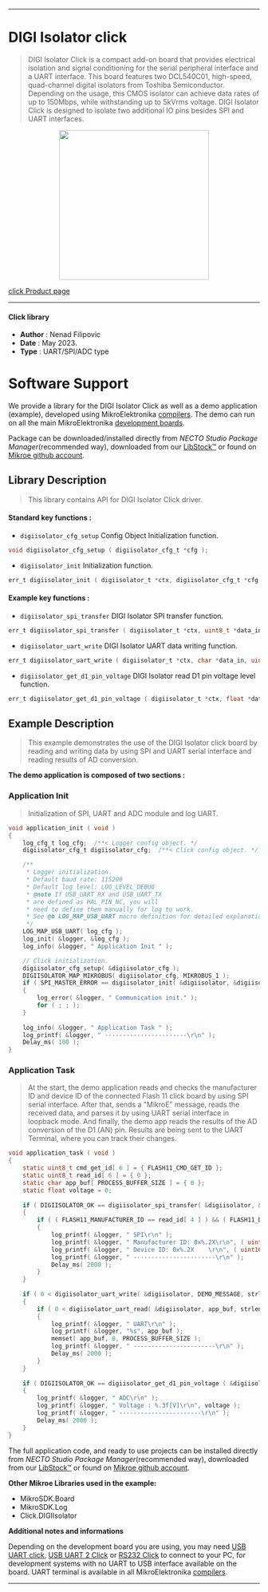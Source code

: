 
---
# DIGI Isolator click

> DIGI Isolator Click is a compact add-on board that provides electrical isolation 
> and signal conditioning for the serial peripheral interface and a UART interface. 
> This board features two DCL540C01, high-speed, quad-channel digital isolators from Toshiba Semiconductor. 
> Depending on the usage, this CMOS isolator can achieve data rates of up to 150Mbps, 
> while withstanding up to 5kVrms voltage. DIGI Isolator Click is designed to isolate two additional IO pins 
> besides SPI and UART interfaces.

<p align="center">
  <img src="https://download.mikroe.com/images/click_for_ide/digiisolator_click.png" height=300px>
</p>

[click Product page](https://www.mikroe.com/digi-isolator-click)

---


#### Click library

- **Author**        : Nenad Filipovic
- **Date**          : May 2023.
- **Type**          : UART/SPI/ADC type


# Software Support

We provide a library for the DIGI Isolator Click
as well as a demo application (example), developed using MikroElektronika
[compilers](https://www.mikroe.com/necto-studio).
The demo can run on all the main MikroElektronika [development boards](https://www.mikroe.com/development-boards).

Package can be downloaded/installed directly from *NECTO Studio Package Manager*(recommended way), downloaded from our [LibStock&trade;](https://libstock.mikroe.com) or found on [Mikroe github account](https://github.com/MikroElektronika/mikrosdk_click_v2/tree/master/clicks).

## Library Description

> This library contains API for DIGI Isolator Click driver.

#### Standard key functions :

- `digiisolator_cfg_setup` Config Object Initialization function.
```c
void digiisolator_cfg_setup ( digiisolator_cfg_t *cfg );
```

- `digiisolator_init` Initialization function.
```c
err_t digiisolator_init ( digiisolator_t *ctx, digiisolator_cfg_t *cfg );
```

#### Example key functions :

- `digiisolator_spi_transfer` DIGI Isolator SPI transfer function.
```c
err_t digiisolator_spi_transfer ( digiisolator_t *ctx, uint8_t *data_in, uint8_t *data_out, uint8_t len );
```

- `digiisolator_uart_write` DIGI Isolator UART data writing function.
```c
err_t digiisolator_uart_write ( digiisolator_t *ctx, char *data_in, uint16_t len );
```

- `digiisolator_get_d1_pin_voltage` DIGI Isolator read D1 pin voltage level function.
```c
err_t digiisolator_get_d1_pin_voltage ( digiisolator_t *ctx, float *data_out );
```

## Example Description

> This example demonstrates the use of the DIGI Isolator click board 
> by reading and writing data by using SPI and UART serial interface 
> and reading results of AD conversion.

**The demo application is composed of two sections :**

### Application Init

> Initialization of SPI, UART and ADC module and log UART.

```c
void application_init ( void )
{
    log_cfg_t log_cfg;  /**< Logger config object. */
    digiisolator_cfg_t digiisolator_cfg;  /**< Click config object. */

    /** 
     * Logger initialization.
     * Default baud rate: 115200
     * Default log level: LOG_LEVEL_DEBUG
     * @note If USB_UART_RX and USB_UART_TX 
     * are defined as HAL_PIN_NC, you will 
     * need to define them manually for log to work. 
     * See @b LOG_MAP_USB_UART macro definition for detailed explanation.
     */
    LOG_MAP_USB_UART( log_cfg );
    log_init( &logger, &log_cfg );
    log_info( &logger, " Application Init " );

    // Click initialization.
    digiisolator_cfg_setup( &digiisolator_cfg );
    DIGIISOLATOR_MAP_MIKROBUS( digiisolator_cfg, MIKROBUS_1 );
    if ( SPI_MASTER_ERROR == digiisolator_init( &digiisolator, &digiisolator_cfg ) )
    {
        log_error( &logger, " Communication init." );
        for ( ; ; );
    }
    
    log_info( &logger, " Application Task " );
    log_printf( &logger, " -----------------------\r\n" );
    Delay_ms( 100 );
}
```

### Application Task

> At the start, the demo application reads and checks the manufacturer ID and 
> device ID of the connected Flash 11 click board by using SPI serial interface. 
> After that, sends a "MikroE" message, reads the received data, 
> and parses it by using UART serial interface in loopback mode. 
> And finally, the demo app reads the results of the AD conversion of the D1 (AN) pin. 
> Results are being sent to the UART Terminal, where you can track their changes.

```c
void application_task ( void )
{
    static uint8_t cmd_get_id[ 6 ] = { FLASH11_CMD_GET_ID };
    static uint8_t read_id[ 6 ] = { 0 };
    static char app_buf[ PROCESS_BUFFER_SIZE ] = { 0 };
    static float voltage = 0;
    
    if ( DIGIISOLATOR_OK == digiisolator_spi_transfer( &digiisolator, &cmd_get_id[ 0 ], &read_id[ 0 ], 6 ) )
    {
        if ( ( FLASH11_MANUFACTURER_ID == read_id[ 4 ] ) && ( FLASH11_DEVICE_ID == read_id[ 5 ] ) )
        {
            log_printf( &logger, " SPI\r\n" );
            log_printf( &logger, " Manufacturer ID: 0x%.2X\r\n", ( uint16_t ) read_id[ 4 ] );
            log_printf( &logger, " Device ID: 0x%.2X    \r\n", ( uint16_t ) read_id[ 5 ] );
            log_printf( &logger, " -----------------------\r\n" );
            Delay_ms( 2000 );
        }
    }
    
    if ( 0 < digiisolator_uart_write( &digiisolator, DEMO_MESSAGE, strlen( DEMO_MESSAGE ) ) )
    {
        if ( 0 < digiisolator_uart_read( &digiisolator, app_buf, strlen( DEMO_MESSAGE ) ) )
        {
            log_printf( &logger, " UART\r\n" );
            log_printf( &logger, "%s", app_buf );
            memset( app_buf, 0, PROCESS_BUFFER_SIZE );
            log_printf( &logger, " -----------------------\r\n" );
            Delay_ms( 2000 );
        }
    }
    
    if ( DIGIISOLATOR_OK == digiisolator_get_d1_pin_voltage ( &digiisolator, &voltage ) ) 
    {
        log_printf( &logger, " ADC\r\n" );
        log_printf( &logger, " Voltage : %.3f[V]\r\n", voltage );
        log_printf( &logger, " -----------------------\r\n" );
        Delay_ms( 2000 );
    }
}
```

The full application code, and ready to use projects can be installed directly from *NECTO Studio Package Manager*(recommended way), downloaded from our [LibStock&trade;](https://libstock.mikroe.com) or found on [Mikroe github account](https://github.com/MikroElektronika/mikrosdk_click_v2/tree/master/clicks).

**Other Mikroe Libraries used in the example:**

- MikroSDK.Board
- MikroSDK.Log
- Click.DIGIIsolator

**Additional notes and informations**

Depending on the development board you are using, you may need
[USB UART click](https://www.mikroe.com/usb-uart-click),
[USB UART 2 Click](https://www.mikroe.com/usb-uart-2-click) or
[RS232 Click](https://www.mikroe.com/rs232-click) to connect to your PC, for
development systems with no UART to USB interface available on the board. UART
terminal is available in all MikroElektronika
[compilers](https://shop.mikroe.com/compilers).

---
